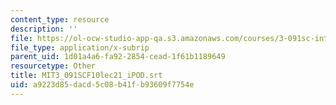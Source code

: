 ```yaml
---
content_type: resource
description: ''
file: https://ol-ocw-studio-app-qa.s3.amazonaws.com/courses/3-091sc-introduction-to-solid-state-chemistry-fall-2010/a9223d85dacd5c08b41fb93609f7754e_MIT3_091SCF10lec21_iPOD.vtt
file_type: application/x-subrip
parent_uid: 1d01a4a6-fa92-2854-cead-1f61b1189649
resourcetype: Other
title: MIT3_091SCF10lec21_iPOD.srt
uid: a9223d85-dacd-5c08-b41f-b93609f7754e
---
```

